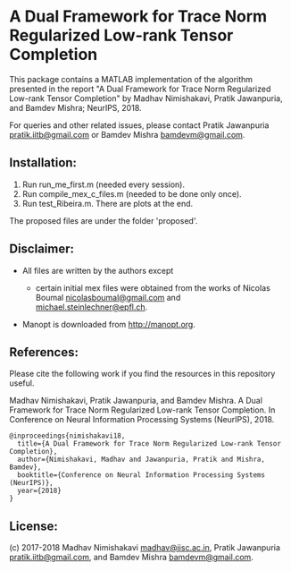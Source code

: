 # A Dual Framework for Trace Norm Regularized Low-rank Tensor Completion

This package contains a MATLAB implementation of the algorithm presented in the report 
"A Dual Framework for Trace Norm Regularized Low-rank Tensor Completion" by Madhav Nimishakavi, Pratik Jawanpuria, and Bamdev Mishra; NeurIPS, 2018.

For queries and other related issues, please contact Pratik Jawanpuria <pratik.iitb@gmail.com> or Bamdev Mishra <bamdevm@gmail.com>. 


## Installation:

1) Run run_me_first.m (needed every session).
2) Run compile_mex_c_files.m (needed to be done only once).
3) Run test_Ribeira.m. There are plots at the end. 

The proposed files are under the folder 'proposed'.



## Disclaimer:

- All files are written by the authors except
    - certain initial mex files were obtained from the works of Nicolas Boumal <nicolasboumal@gmail.com> and <michael.steinlechner@epfl.ch>.

- Manopt is downloaded from http://manopt.org.


## References:

Please cite the following work if you find the resources in this repository useful.

Madhav Nimishakavi, Pratik Jawanpuria, and Bamdev Mishra. A Dual Framework for Trace Norm Regularized Low-rank Tensor Completion. In Conference on Neural Information Processing Systems (NeurIPS), 2018. 

<pre><code>@inproceedings{nimishakavi18,
  title={A Dual Framework for Trace Norm Regularized Low-rank Tensor Completion},
  author={Nimishakavi, Madhav and Jawanpuria, Pratik and Mishra, Bamdev},
  booktitle={Conference on Neural Information Processing Systems (NeurIPS)},
  year={2018}
}
</code></pre>


## License:

(c) 2017-2018 Madhav Nimishakavi <madhav@iisc.ac.in>, Pratik Jawanpuria <pratik.iitb@gmail.com>, and Bamdev Mishra <bamdevm@gmail.com>.
